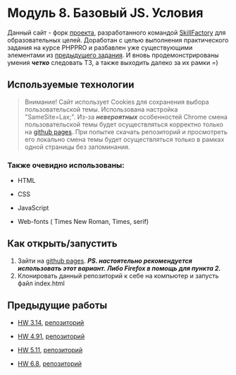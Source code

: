 # Модуль 8. Базовый JS. Условия

Данный сайт - форк [проекта](https://github.com/SkillfactoryCoding/php), разработанного командой [SkillFactory](https://skillfactory.ru) для образовательных целей. Доработан с целью выполнения практического задания на курсе PHPPRO и разбавлен уже существующими элементами из [предыдущего задания](https://ancientgremlin.github.io/hw_6.8/). И вновь продемонстрированы умения ***четко*** следовать ТЗ, а также выходить далеко за их рамки =) 

## Используемые технологии
> Внимание! Сайт использует Cookies для сохранения выбора пользовательской темы. Использована настройка "SameSite=Lax;". Из-за ***невероятных*** особенностей Chrome смена пользовательской темы будет осуществляться корректно только на [github pages](https://ancientgremlin.github.io/hw_6.8/). При попытке скачать репозиторий и просмотреть его локально смена темы будет осуществляться только в рамках одной страницы без запоминания.

### Также очевидно использованы:

* HTML

* CSS 

* JavaScript 

* Web-fonts ( Times New Roman, Times, serif)

## Как открыть/запустить

1. Зайти на [github pages](). ***PS. настоятельно рекомендуется использовать этот вариант. Либо Firefox в помощь для пункта 2.***
2. Клонировать данный репозиторий к себе на компьютер и запусть файл index.html 

## Предыдущие работы
* [HW 3.14](https://ancientgremlin.github.io/hw_3.14/), [репозиторий](https://github.com/AncientGremlin/hw_3.14)

* [HW 4.91](https://ancientgremlin.github.io/hw_4.9.1/), [репозиторий](https://github.com/AncientGremlin/hw_4.9.1)

* [HW 5.11](https://ancientgremlin.github.io/hw_5.11/), [репозиторий](https://github.com/AncientGremlin/hw_5.11)

* [HW 6.8](https://ancientgremlin.github.io/hw_6.8/), [репозиторий](https://github.com/AncientGremlin/hw_6.8)